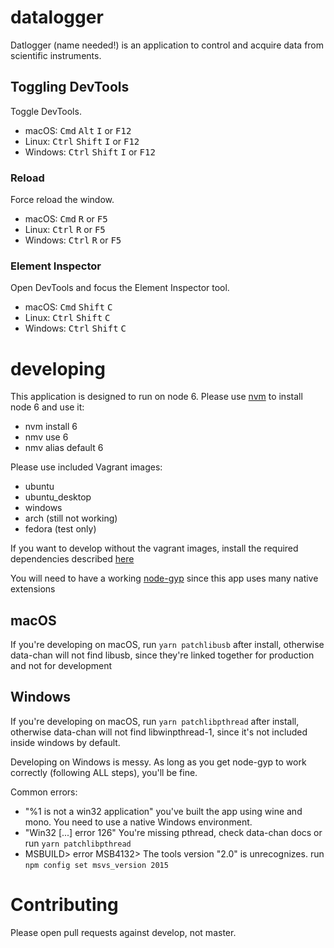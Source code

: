 # datalogger

Datlogger (name needed!) is an application to control and acquire data from scientific instruments.

## Toggling DevTools

Toggle DevTools.

- macOS: <kbd>Cmd</kbd> <kbd>Alt</kbd> <kbd>I</kbd> or <kbd>F12</kbd>
- Linux: <kbd>Ctrl</kbd> <kbd>Shift</kbd> <kbd>I</kbd> or <kbd>F12</kbd>
- Windows: <kbd>Ctrl</kbd> <kbd>Shift</kbd> <kbd>I</kbd> or <kbd>F12</kbd>

### Reload

Force reload the window.

- macOS: <kbd>Cmd</kbd> <kbd>R</kbd> or <kbd>F5</kbd>
- Linux: <kbd>Ctrl</kbd> <kbd>R</kbd> or <kbd>F5</kbd>
- Windows: <kbd>Ctrl</kbd> <kbd>R</kbd> or <kbd>F5</kbd>

### Element Inspector

Open DevTools and focus the Element Inspector tool.

- macOS: <kbd>Cmd</kbd> <kbd>Shift</kbd> <kbd>C</kbd>
- Linux: <kbd>Ctrl</kbd> <kbd>Shift</kbd> <kbd>C</kbd>
- Windows: <kbd>Ctrl</kbd> <kbd>Shift</kbd> <kbd>C</kbd>

# developing

This application is designed to run on node 6. Please use [nvm](https://github.com/creationix/nvm) to install node 6 and use it:

* nvm install 6
* nmv use 6
* nmv alias default 6

Please use included Vagrant images:
* ubuntu 
* ubuntu_desktop
* windows
* arch (still not working)
* fedora (test only)

If you want to develop without the vagrant images, install the required dependencies described [here](https://github.com/nodejs/node-gyp)

You will need to have a working [node-gyp](https://github.com/nodejs/node-gyp) since this app uses many native extensions

## macOS

If you're developing on macOS, run `yarn patchlibusb` after install, otherwise data-chan will not find libusb, since they're linked together for production and not for development

## Windows
If you're developing on macOS, run `yarn patchlibpthread` after install, otherwise data-chan will not find libwinpthread-1, since it's not included inside windows by default.

Developing on Windows is messy. As long as you get node-gyp to work correctly (following ALL steps), you'll be fine.

Common errors:

* "%1 is not a win32 application" you've built the app using wine and mono. You need to use a native Windows environment.
* "Win32 [...] error 126" You're missing pthread, check data-chan docs or run `yarn patchlibpthread`
* MSBUILD> error MSB4132> The tools version "2.0" is unrecognizes. run `npm config set msvs_version 2015`


# Contributing

Please open pull requests against develop, not master. 
